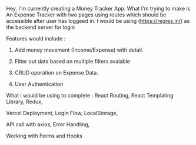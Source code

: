 Hey.
 I'm currently creating a Money Tracker App.
 What I'm trying to make is 
 An Expense Tracker with two pages using routes which should be accessible after user has loggeed in. I      would be using (https://reqres.in/) as the backend server for login
 
 
 Features would include : 
 1. Add money movement (Income/Expense) with detail.
 
 2. Filter out data based on multiple filters avaiable
 
 3. CRUD operation on Expense Data.
 
 4. User Authentication
 
 
 What i would be using to complete : 
 React Routing, React Templating Library, Redux, 
 
 Vercel Deployment, Login Flow, LocalStorage, 
 
 API call with axios, Error Handling, 
 
 Working with Forms and Hooks
